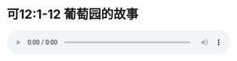 # 可12:1-12 葡萄园的故事

<audio style="width: 100%;" preload="false" controls controlslist="nodownload"><source src="http://file.simai.life/audio/mp3/old/27509.mp3" type="audio/mpeg">Your browser does not support the audio element.</audio>


